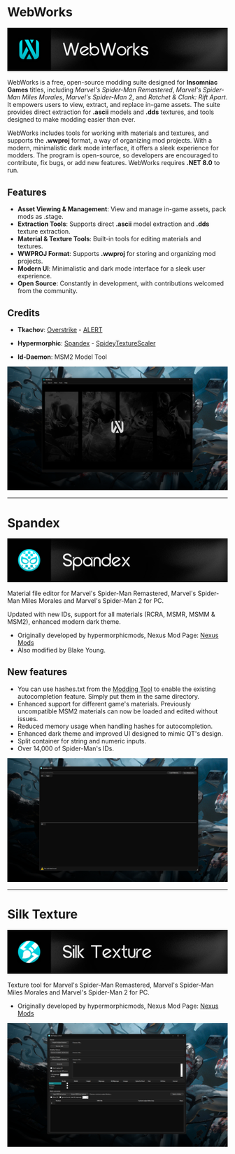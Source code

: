 # **WebWorks**

![WebWorks Card](https://raw.githubusercontent.com/okangel12345/InsomniacToolbox/refs/heads/master/WebWorks_Card.png)

WebWorks is a free, open-source modding suite designed for **Insomniac Games** titles, including *Marvel's Spider-Man Remastered*, *Marvel's Spider-Man Miles Morales*, *Marvel's Spider-Man 2*, and *Ratchet & Clank: Rift Apart*. It empowers users to view, extract, and replace in-game assets. The suite provides direct extraction for **.ascii** models and **.dds** textures, and tools designed to make modding easier than ever.

WebWorks includes tools for working with materials and textures, and supports the **.wwproj** format, a way of organizing mod projects. With a modern, minimalistic dark mode interface, it offers a sleek experience for modders. The program is open-source, so developers are encouraged to contribute, fix bugs, or add new features. WebWorks requires **.NET 8.0** to run.

## **Features**
- **Asset Viewing & Management**: View and manage in-game assets, pack mods as .stage.
- **Extraction Tools**: Supports direct **.ascii** model extraction and **.dds** texture extraction.
- **Material & Texture Tools**: Built-in tools for editing materials and textures.
- **WWPROJ Format**: Supports **.wwproj** for storing and organizing mod projects.
- **Modern UI**: Minimalistic and dark mode interface for a sleek user experience.
- **Open Source**: Constantly in development, with contributions welcomed from the community.

## **Credits**
- **Tkachov**: [Overstrike](https://github.com/Tkachov/Overstrike/) - [ALERT](https://github.com/Tkachov/ALERT/)
  
- **Hypermorphic**: [Spandex](https://github.com/hypermorphicmods/Spandex/) - [SpideyTextureScaler](https://github.com/hypermorphicmods/SpideyTextureScaler/)
  
- **Id-Daemon**: MSM2 Model Tool

![](https://raw.githubusercontent.com/okangel12345/InsomniacToolbox/refs/heads/master/Screenshots/WebWorks_1.png)

---

# **Spandex**
![Spandex Card](https://raw.githubusercontent.com/okangel12345/InsomniacToolbox/refs/heads/master/Spandex_Card.png)

Material file editor for Marvel's Spider-Man Remastered, Marvel's Spider-Man Miles Morales and Marvel's Spider-Man 2 for PC.

Updated with new IDs, support for all materials (RCRA, MSMR, MSMM & MSM2), enhanced modern dark theme.

- Originally developed by hypermorphicmods, Nexus Mod Page: [Nexus Mods](https://www.nexusmods.com/marvelsspidermanremastered/mods/4395?tab=files)
- Also modified by Blake Young.
## New features

- You can use hashes.txt from the [Modding Tool](https://github.com/Tkachov/Overstrike/tree/main/ModdingTool) to enable the existing autocompletion feature. Simply put them in the same directory.
- Enhanced support for different game's materials. Previously uncompatible MSM2 materials can now be loaded and edited without issues.
- Reduced memory usage when handling hashes for autocompletion.
- Enhanced dark theme and improved UI designed to mimic QT's design.
- Split container for string and numeric inputs.
- Over 14,000 of Spider-Man's IDs.

![](https://raw.githubusercontent.com/okangel12345/InsomniacToolbox/refs/heads/master/Screenshots/Spandex_1.png)

---

# **Silk Texture**
![SilkTexture Card](https://raw.githubusercontent.com/okangel12345/InsomniacToolbox/refs/heads/master/SilkTexture_Card.png)

Texture tool for Marvel's Spider-Man Remastered, Marvel's Spider-Man Miles Morales and Marvel's Spider-Man 2 for PC.

- Originally developed by hypermorphicmods, Nexus Mod Page: [Nexus Mods](https://www.nexusmods.com/marvelsspidermanremastered/mods/4395?tab=files)

![](https://raw.githubusercontent.com/okangel12345/InsomniacToolbox/refs/heads/master/Screenshots/SilkTexture_1.png)
